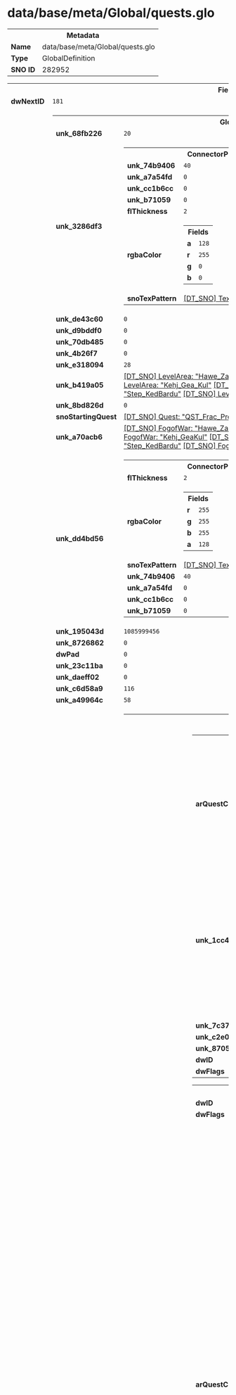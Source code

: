 <h1>data/base/meta/Global/quests.glo</h1><table><tr><th colspan="100%">Metadata</th></tr><tr><td><b>Name</b></td><td>data/base/meta/Global/quests.glo</td></tr><tr><td><b>Type</b></td><td>GlobalDefinition</td></tr><tr><td><b>SNO ID</b></td><td>282952</td></tr></table>

<table><tr><th colspan="100%">Fields</th></tr><tr><td><b>dwNextID</b></td><td><code>181</code></td></tr><tr><td><b>ptContent</b></td><td><table><tr><th colspan="100%">GlobalQuestData</th></tr><tr><td><b>unk_68fb226</b></td><td><code>20</code></td></tr><tr><td><b>unk_3286df3</b></td><td><table><tr><th colspan="100%">ConnectorProperties</th></tr><tr><td><b>unk_74b9406</b></td><td><code>40</code></td></tr><tr><td><b>unk_a7a54fd</b></td><td><code>0</code></td></tr><tr><td><b>unk_cc1b6cc</b></td><td><code>0</code></td></tr><tr><td><b>unk_b71059</b></td><td><code>0</code></td></tr><tr><td><b>flThickness</b></td><td><code>2</code></td></tr><tr><td><b>rgbaColor</b></td><td><table><tr><th colspan="100%">Fields</th></tr><tr><td><b>a</b></td><td><code>128</code></td></tr><tr><td><b>r</b></td><td><code>255</code></td></tr><tr><td><b>g</b></td><td><code>0</code></td></tr><tr><td><b>b</b></td><td><code>0</code></td></tr></table>

</td></tr><tr><td><b>snoTexPattern</b></td><td><a href="..\Texture\default_white_linear.tex.md">[DT_SNO] Texture: "default_white_linear"</a></td></tr></table>

</td></tr><tr><td><b>unk_de43c60</b></td><td><code>0</code></td></tr><tr><td><b>unk_d9bddf0</b></td><td><code>0</code></td></tr><tr><td><b>unk_70db485</b></td><td><code>0</code></td></tr><tr><td><b>unk_4b26f7</b></td><td><code>0</code></td></tr><tr><td><b>unk_e318094</b></td><td><code>28</code></td></tr><tr><td><b>unk_b419a05</b></td><td><a href="..\LevelArea\Hawe_Zarbinzet.lvl.md">[DT_SNO] LevelArea: "Hawe_Zarbinzet"</a>
<a href="..\LevelArea\Frac_Kyovashad.lvl.md">[DT_SNO] LevelArea: "Frac_Kyovashad"</a>
<a href="..\LevelArea\Kehj_Gea_Kul.lvl.md">[DT_SNO] LevelArea: "Kehj_Gea_Kul"</a>
<a href="..\LevelArea\Scos_Cerrigar.lvl.md">[DT_SNO] LevelArea: "Scos_Cerrigar"</a>
<a href="..\LevelArea\Step_KedBardu.lvl.md">[DT_SNO] LevelArea: "Step_KedBardu"</a>
<a href="..\LevelArea\Hawe_TreeOfWhispers.lvl.md">[DT_SNO] LevelArea: "Hawe_TreeOfWhispers"</a>
</td></tr><tr><td><b>unk_8bd826d</b></td><td><code>0</code></td></tr><tr><td><b>snoStartingQuest</b></td><td><a href="..\Quest\QST_Frac_Prologue_Taiga_00.qst.md">[DT_SNO] Quest: "QST_Frac_Prologue_Taiga_00"</a></td></tr><tr><td><b>unk_a70acb6</b></td><td><a href="..\FogOfWar\Hawe_Zarbinzet.fow.md">[DT_SNO] FogofWar: "Hawe_Zarbinzet"</a>
<a href="..\FogOfWar\Frac_Kyovashad.fow.md">[DT_SNO] FogofWar: "Frac_Kyovashad"</a>
<a href="..\FogOfWar\Kehj_GeaKul.fow.md">[DT_SNO] FogofWar: "Kehj_GeaKul"</a>
<a href="..\FogOfWar\Scosglen_Cerrigar.fow.md">[DT_SNO] FogofWar: "Scosglen_Cerrigar"</a>
<a href="..\FogOfWar\Step_KedBardu.fow.md">[DT_SNO] FogofWar: "Step_KedBardu"</a>
<a href="..\FogOfWar\Hawe_BogTreeOfWhispers.fow.md">[DT_SNO] FogofWar: "Hawe_BogTreeOfWhispers"</a>
</td></tr><tr><td><b>unk_dd4bd56</b></td><td><table><tr><th colspan="100%">ConnectorProperties</th></tr><tr><td><b>flThickness</b></td><td><code>2</code></td></tr><tr><td><b>rgbaColor</b></td><td><table><tr><th colspan="100%">Fields</th></tr><tr><td><b>r</b></td><td><code>255</code></td></tr><tr><td><b>g</b></td><td><code>255</code></td></tr><tr><td><b>b</b></td><td><code>255</code></td></tr><tr><td><b>a</b></td><td><code>128</code></td></tr></table>

</td></tr><tr><td><b>snoTexPattern</b></td><td><a href="..\Texture\default_white_linear.tex.md">[DT_SNO] Texture: "default_white_linear"</a></td></tr><tr><td><b>unk_74b9406</b></td><td><code>40</code></td></tr><tr><td><b>unk_a7a54fd</b></td><td><code>0</code></td></tr><tr><td><b>unk_cc1b6cc</b></td><td><code>0</code></td></tr><tr><td><b>unk_b71059</b></td><td><code>0</code></td></tr></table>

</td></tr><tr><td><b>unk_195043d</b></td><td><code>1085999456</code></td></tr><tr><td><b>unk_8726862</b></td><td><code>0</code></td></tr><tr><td><b>dwPad</b></td><td><code>0</code></td></tr><tr><td><b>unk_23c11ba</b></td><td><code>0</code></td></tr><tr><td><b>unk_daeff02</b></td><td><code>0</code></td></tr><tr><td><b>unk_c6d58a9</b></td><td><code>116</code></td></tr><tr><td><b>unk_a49964c</b></td><td><code>58</code></td></tr><tr><td><b>tCampaignData</b></td><td><table><tr><th colspan="100%">CampaignData</th></tr><tr><td><b>arCampaignArcs</b></td><td><table><tr><th colspan="100%">CampaignArc</th></tr><tr><td><b>arQuestChains</b></td><td><table><tr><th colspan="100%">CampaignChain</th></tr><tr><td><b>dwID</b></td><td><code>18</code></td></tr><tr><td><b>snoQuestChain</b></td><td><a href="..\QuestChain\Frac_Prologue_Taiga.qc.md">[DT_SNO] QuestChain: "Frac_Prologue_Taiga"</a></td></tr></table>


<table><tr><th colspan="100%">CampaignChain</th></tr><tr><td><b>dwID</b></td><td><code>119</code></td></tr><tr><td><b>snoQuestChain</b></td><td><a href="..\QuestChain\Frac_Prologue_Kyovashad.qc.md">[DT_SNO] QuestChain: "Frac_Prologue_Kyovashad"</a></td></tr></table>


</td></tr><tr><td><b>unk_1cc41e6</b></td><td><table><tr><th colspan="100%">Type_eda64360</th></tr><tr><td><b>dwID</b></td><td><code>154</code></td></tr><tr><td><b>dwRowIndex</b></td><td><code>0</code></td></tr><tr><td><b>dwColumnIndex</b></td><td><code>1</code></td></tr><tr><td><b>arQuestChains</b></td><td><a href="..\QuestChain\Frac_Prologue_Taiga.qc.md">[DT_SNO] QuestChain: "Frac_Prologue_Taiga"</a>
</td></tr></table>


<table><tr><th colspan="100%">Type_eda64360</th></tr><tr><td><b>dwID</b></td><td><code>155</code></td></tr><tr><td><b>dwRowIndex</b></td><td><code>1</code></td></tr><tr><td><b>dwColumnIndex</b></td><td><code>1</code></td></tr><tr><td><b>arQuestChains</b></td><td><a href="..\QuestChain\Frac_Prologue_Kyovashad.qc.md">[DT_SNO] QuestChain: "Frac_Prologue_Kyovashad"</a>
</td></tr></table>


</td></tr><tr><td><b>unk_7c3761f</b></td><td></td></tr><tr><td><b>unk_c2e08fe</b></td><td><code>10</code></td></tr><tr><td><b>unk_8705b44</b></td><td><code>1348177788</code></td></tr><tr><td><b>dwID</b></td><td><code>61</code></td></tr><tr><td><b>dwFlags</b></td><td><code>0</code></td></tr></table>


<table><tr><th colspan="100%">CampaignArc</th></tr><tr><td><b>dwID</b></td><td><code>17</code></td></tr><tr><td><b>dwFlags</b></td><td><code>1</code></td></tr><tr><td><b>arQuestChains</b></td><td><table><tr><th colspan="100%">CampaignChain</th></tr><tr><td><b>dwID</b></td><td><code>123</code></td></tr><tr><td><b>snoQuestChain</b></td><td><a href="..\QuestChain\Frac_Cathedral.qc.md">[DT_SNO] QuestChain: "Frac_Cathedral"</a></td></tr></table>


<table><tr><th colspan="100%">CampaignChain</th></tr><tr><td><b>dwID</b></td><td><code>21</code></td></tr><tr><td><b>snoQuestChain</b></td><td><a href="..\QuestChain\Frac_GaleValley.qc.md">[DT_SNO] QuestChain: "Frac_GaleValley"</a></td></tr></table>


<table><tr><th colspan="100%">CampaignChain</th></tr><tr><td><b>dwID</b></td><td><code>39</code></td></tr><tr><td><b>snoQuestChain</b></td><td><a href="..\QuestChain\Frac_Underworld.qc.md">[DT_SNO] QuestChain: "Frac_Underworld"</a></td></tr></table>


<table><tr><th colspan="100%">CampaignChain</th></tr><tr><td><b>dwID</b></td><td><code>40</code></td></tr><tr><td><b>snoQuestChain</b></td><td><a href="..\QuestChain\Frac_Cathedral_Vigo.qc.md">[DT_SNO] QuestChain: "Frac_Cathedral_Vigo"</a></td></tr></table>


<table><tr><th colspan="100%">CampaignChain</th></tr><tr><td><b>dwID</b></td><td><code>83</code></td></tr><tr><td><b>snoQuestChain</b></td><td><a href="..\QuestChain\Frac_KorValar.qc.md">[DT_SNO] QuestChain: "Frac_KorValar"</a></td></tr></table>


<table><tr><th colspan="100%">CampaignChain</th></tr><tr><td><b>dwID</b></td><td><code>84</code></td></tr><tr><td><b>snoQuestChain</b></td><td><a href="..\QuestChain\Frac_Glacier.qc.md">[DT_SNO] QuestChain: "Frac_Glacier"</a></td></tr></table>


<table><tr><th colspan="100%">CampaignChain</th></tr><tr><td><b>dwID</b></td><td><code>85</code></td></tr><tr><td><b>snoQuestChain</b></td><td><a href="..\QuestChain\Frac_KorValar2.qc.md">[DT_SNO] QuestChain: "Frac_KorValar2"</a></td></tr></table>


<table><tr><th colspan="100%">CampaignChain</th></tr><tr><td><b>dwID</b></td><td><code>57</code></td></tr><tr><td><b>snoQuestChain</b></td><td><a href="..\QuestChain\Frac_GaleValley2.qc.md">[DT_SNO] QuestChain: "Frac_GaleValley2"</a></td></tr></table>


<table><tr><th colspan="100%">CampaignChain</th></tr><tr><td><b>dwID</b></td><td><code>60</code></td></tr><tr><td><b>snoQuestChain</b></td><td><a href="..\QuestChain\Frac_Underworld2.qc.md">[DT_SNO] QuestChain: "Frac_Underworld2"</a></td></tr></table>


<table><tr><th colspan="100%">CampaignChain</th></tr><tr><td><b>dwID</b></td><td><code>126</code></td></tr><tr><td><b>snoQuestChain</b></td><td><a href="..\QuestChain\Frac_GaleValley3.qc.md">[DT_SNO] QuestChain: "Frac_GaleValley3"</a></td></tr></table>


</td></tr><tr><td><b>unk_1cc41e6</b></td><td><table><tr><th colspan="100%">Type_eda64360</th></tr><tr><td><b>dwID</b></td><td><code>156</code></td></tr><tr><td><b>dwRowIndex</b></td><td><code>0</code></td></tr><tr><td><b>dwColumnIndex</b></td><td><code>1</code></td></tr><tr><td><b>arQuestChains</b></td><td><a href="..\QuestChain\Frac_Cathedral.qc.md">[DT_SNO] QuestChain: "Frac_Cathedral"</a>
<a href="..\QuestChain\Frac_GaleValley.qc.md">[DT_SNO] QuestChain: "Frac_GaleValley"</a>
<a href="..\QuestChain\Frac_Underworld.qc.md">[DT_SNO] QuestChain: "Frac_Underworld"</a>
</td></tr></table>


<table><tr><th colspan="100%">Type_eda64360</th></tr><tr><td><b>dwID</b></td><td><code>157</code></td></tr><tr><td><b>dwRowIndex</b></td><td><code>1</code></td></tr><tr><td><b>dwColumnIndex</b></td><td><code>0</code></td></tr><tr><td><b>arQuestChains</b></td><td><a href="..\QuestChain\Frac_Cathedral_Vigo.qc.md">[DT_SNO] QuestChain: "Frac_Cathedral_Vigo"</a>
<a href="..\QuestChain\Frac_KorValar.qc.md">[DT_SNO] QuestChain: "Frac_KorValar"</a>
<a href="..\QuestChain\Frac_Glacier.qc.md">[DT_SNO] QuestChain: "Frac_Glacier"</a>
<a href="..\QuestChain\Frac_KorValar2.qc.md">[DT_SNO] QuestChain: "Frac_KorValar2"</a>
</td></tr></table>


<table><tr><th colspan="100%">Type_eda64360</th></tr><tr><td><b>dwID</b></td><td><code>158</code></td></tr><tr><td><b>dwRowIndex</b></td><td><code>1</code></td></tr><tr><td><b>dwColumnIndex</b></td><td><code>2</code></td></tr><tr><td><b>arQuestChains</b></td><td><a href="..\QuestChain\Frac_GaleValley2.qc.md">[DT_SNO] QuestChain: "Frac_GaleValley2"</a>
</td></tr></table>


<table><tr><th colspan="100%">Type_eda64360</th></tr><tr><td><b>dwID</b></td><td><code>159</code></td></tr><tr><td><b>dwRowIndex</b></td><td><code>2</code></td></tr><tr><td><b>dwColumnIndex</b></td><td><code>1</code></td></tr><tr><td><b>arQuestChains</b></td><td><a href="..\QuestChain\Frac_Underworld2.qc.md">[DT_SNO] QuestChain: "Frac_Underworld2"</a>
<a href="..\QuestChain\Frac_GaleValley3.qc.md">[DT_SNO] QuestChain: "Frac_GaleValley3"</a>
</td></tr></table>


</td></tr><tr><td><b>unk_7c3761f</b></td><td></td></tr><tr><td><b>unk_c2e08fe</b></td><td><code>20</code></td></tr><tr><td><b>unk_8705b44</b></td><td><code>1348177788</code></td></tr></table>


<table><tr><th colspan="100%">CampaignArc</th></tr><tr><td><b>unk_c2e08fe</b></td><td><code>30</code></td></tr><tr><td><b>unk_8705b44</b></td><td><code>1348177788</code></td></tr><tr><td><b>dwID</b></td><td><code>50</code></td></tr><tr><td><b>dwFlags</b></td><td><code>0</code></td></tr><tr><td><b>arQuestChains</b></td><td><table><tr><th colspan="100%">CampaignChain</th></tr><tr><td><b>dwID</b></td><td><code>73</code></td></tr><tr><td><b>snoQuestChain</b></td><td><a href="..\QuestChain\Scos_Eldhaime_Keep.qc.md">[DT_SNO] QuestChain: "Scos_Eldhaime_Keep"</a></td></tr></table>


<table><tr><th colspan="100%">CampaignChain</th></tr><tr><td><b>dwID</b></td><td><code>132</code></td></tr><tr><td><b>snoQuestChain</b></td><td><a href="..\QuestChain\Scos_Estate.qc.md">[DT_SNO] QuestChain: "Scos_Estate"</a></td></tr></table>


<table><tr><th colspan="100%">CampaignChain</th></tr><tr><td><b>dwID</b></td><td><code>74</code></td></tr><tr><td><b>snoQuestChain</b></td><td><a href="..\QuestChain\Scos_Hills.qc.md">[DT_SNO] QuestChain: "Scos_Hills"</a></td></tr></table>


<table><tr><th colspan="100%">CampaignChain</th></tr><tr><td><b>dwID</b></td><td><code>75</code></td></tr><tr><td><b>snoQuestChain</b></td><td><a href="..\QuestChain\Scos_Moors.qc.md">[DT_SNO] QuestChain: "Scos_Moors"</a></td></tr></table>


<table><tr><th colspan="100%">CampaignChain</th></tr><tr><td><b>dwID</b></td><td><code>76</code></td></tr><tr><td><b>snoQuestChain</b></td><td><a href="..\QuestChain\Scos_Eldhaime_Ruin.qc.md">[DT_SNO] QuestChain: "Scos_Eldhaime_Ruin"</a></td></tr></table>


<table><tr><th colspan="100%">CampaignChain</th></tr><tr><td><b>dwID</b></td><td><code>54</code></td></tr><tr><td><b>snoQuestChain</b></td><td><a href="..\QuestChain\Scos_Astaroth.qc.md">[DT_SNO] QuestChain: "Scos_Astaroth"</a></td></tr></table>


</td></tr><tr><td><b>unk_1cc41e6</b></td><td><table><tr><th colspan="100%">Type_eda64360</th></tr><tr><td><b>dwID</b></td><td><code>160</code></td></tr><tr><td><b>dwRowIndex</b></td><td><code>0</code></td></tr><tr><td><b>dwColumnIndex</b></td><td><code>1</code></td></tr><tr><td><b>arQuestChains</b></td><td><a href="..\QuestChain\Scos_Eldhaime_Keep.qc.md">[DT_SNO] QuestChain: "Scos_Eldhaime_Keep"</a>
<a href="..\QuestChain\Scos_Estate.qc.md">[DT_SNO] QuestChain: "Scos_Estate"</a>
</td></tr></table>


<table><tr><th colspan="100%">Type_eda64360</th></tr><tr><td><b>arQuestChains</b></td><td><a href="..\QuestChain\Scos_Hills.qc.md">[DT_SNO] QuestChain: "Scos_Hills"</a>
</td></tr><tr><td><b>dwID</b></td><td><code>161</code></td></tr><tr><td><b>dwRowIndex</b></td><td><code>1</code></td></tr><tr><td><b>dwColumnIndex</b></td><td><code>0</code></td></tr></table>


<table><tr><th colspan="100%">Type_eda64360</th></tr><tr><td><b>dwID</b></td><td><code>162</code></td></tr><tr><td><b>dwRowIndex</b></td><td><code>1</code></td></tr><tr><td><b>dwColumnIndex</b></td><td><code>2</code></td></tr><tr><td><b>arQuestChains</b></td><td><a href="..\QuestChain\Scos_Moors.qc.md">[DT_SNO] QuestChain: "Scos_Moors"</a>
</td></tr></table>


<table><tr><th colspan="100%">Type_eda64360</th></tr><tr><td><b>dwID</b></td><td><code>163</code></td></tr><tr><td><b>dwRowIndex</b></td><td><code>2</code></td></tr><tr><td><b>dwColumnIndex</b></td><td><code>1</code></td></tr><tr><td><b>arQuestChains</b></td><td><a href="..\QuestChain\Scos_Eldhaime_Ruin.qc.md">[DT_SNO] QuestChain: "Scos_Eldhaime_Ruin"</a>
<a href="..\QuestChain\Scos_Astaroth.qc.md">[DT_SNO] QuestChain: "Scos_Astaroth"</a>
</td></tr></table>


</td></tr><tr><td><b>unk_7c3761f</b></td><td></td></tr></table>


<table><tr><th colspan="100%">CampaignArc</th></tr><tr><td><b>dwFlags</b></td><td><code>1</code></td></tr><tr><td><b>arQuestChains</b></td><td><table><tr><th colspan="100%">CampaignChain</th></tr><tr><td><b>dwID</b></td><td><code>29</code></td></tr><tr><td><b>snoQuestChain</b></td><td><a href="..\QuestChain\Step_KedBardu.qc.md">[DT_SNO] QuestChain: "Step_KedBardu"</a></td></tr></table>


<table><tr><th colspan="100%">CampaignChain</th></tr><tr><td><b>snoQuestChain</b></td><td><a href="..\QuestChain\Step_CultistCanyon.qc.md">[DT_SNO] QuestChain: "Step_CultistCanyon"</a></td></tr><tr><td><b>dwID</b></td><td><code>47</code></td></tr></table>


<table><tr><th colspan="100%">CampaignChain</th></tr><tr><td><b>dwID</b></td><td><code>16</code></td></tr><tr><td><b>snoQuestChain</b></td><td><a href="..\QuestChain\Step_Orbei.qc.md">[DT_SNO] QuestChain: "Step_Orbei"</a></td></tr></table>


<table><tr><th colspan="100%">CampaignChain</th></tr><tr><td><b>dwID</b></td><td><code>70</code></td></tr><tr><td><b>snoQuestChain</b></td><td><a href="..\QuestChain\Step_KedBardu_Debrief.qc.md">[DT_SNO] QuestChain: "Step_KedBardu_Debrief"</a></td></tr></table>


<table><tr><th colspan="100%">CampaignChain</th></tr><tr><td><b>snoQuestChain</b></td><td><a href="..\QuestChain\Step_Guulrahn.qc.md">[DT_SNO] QuestChain: "Step_Guulrahn"</a></td></tr><tr><td><b>dwID</b></td><td><code>22</code></td></tr></table>


<table><tr><th colspan="100%">CampaignChain</th></tr><tr><td><b>dwID</b></td><td><code>23</code></td></tr><tr><td><b>snoQuestChain</b></td><td><a href="..\QuestChain\Step_Volcano.qc.md">[DT_SNO] QuestChain: "Step_Volcano"</a></td></tr></table>


<table><tr><th colspan="100%">CampaignChain</th></tr><tr><td><b>dwID</b></td><td><code>69</code></td></tr><tr><td><b>snoQuestChain</b></td><td><a href="..\QuestChain\Kehj_EliasPalace.qc.md">[DT_SNO] QuestChain: "Kehj_EliasPalace"</a></td></tr></table>


</td></tr><tr><td><b>unk_1cc41e6</b></td><td><table><tr><th colspan="100%">Type_eda64360</th></tr><tr><td><b>dwColumnIndex</b></td><td><code>1</code></td></tr><tr><td><b>arQuestChains</b></td><td><a href="..\QuestChain\Step_KedBardu.qc.md">[DT_SNO] QuestChain: "Step_KedBardu"</a>
</td></tr><tr><td><b>dwID</b></td><td><code>164</code></td></tr><tr><td><b>dwRowIndex</b></td><td><code>0</code></td></tr></table>


<table><tr><th colspan="100%">Type_eda64360</th></tr><tr><td><b>dwID</b></td><td><code>165</code></td></tr><tr><td><b>dwRowIndex</b></td><td><code>1</code></td></tr><tr><td><b>dwColumnIndex</b></td><td><code>0</code></td></tr><tr><td><b>arQuestChains</b></td><td><a href="..\QuestChain\Step_CultistCanyon.qc.md">[DT_SNO] QuestChain: "Step_CultistCanyon"</a>
</td></tr></table>


<table><tr><th colspan="100%">Type_eda64360</th></tr><tr><td><b>dwID</b></td><td><code>166</code></td></tr><tr><td><b>dwRowIndex</b></td><td><code>1</code></td></tr><tr><td><b>dwColumnIndex</b></td><td><code>2</code></td></tr><tr><td><b>arQuestChains</b></td><td><a href="..\QuestChain\Step_Orbei.qc.md">[DT_SNO] QuestChain: "Step_Orbei"</a>
</td></tr></table>


<table><tr><th colspan="100%">Type_eda64360</th></tr><tr><td><b>dwID</b></td><td><code>167</code></td></tr><tr><td><b>dwRowIndex</b></td><td><code>2</code></td></tr><tr><td><b>dwColumnIndex</b></td><td><code>1</code></td></tr><tr><td><b>arQuestChains</b></td><td><a href="..\QuestChain\Step_KedBardu_Debrief.qc.md">[DT_SNO] QuestChain: "Step_KedBardu_Debrief"</a>
<a href="..\QuestChain\Step_Guulrahn.qc.md">[DT_SNO] QuestChain: "Step_Guulrahn"</a>
</td></tr></table>


<table><tr><th colspan="100%">Type_eda64360</th></tr><tr><td><b>dwID</b></td><td><code>168</code></td></tr><tr><td><b>dwRowIndex</b></td><td><code>3</code></td></tr><tr><td><b>dwColumnIndex</b></td><td><code>1</code></td></tr><tr><td><b>arQuestChains</b></td><td><a href="..\QuestChain\Step_Volcano.qc.md">[DT_SNO] QuestChain: "Step_Volcano"</a>
</td></tr></table>


<table><tr><th colspan="100%">Type_eda64360</th></tr><tr><td><b>dwID</b></td><td><code>169</code></td></tr><tr><td><b>dwRowIndex</b></td><td><code>4</code></td></tr><tr><td><b>dwColumnIndex</b></td><td><code>1</code></td></tr><tr><td><b>arQuestChains</b></td><td><a href="..\QuestChain\Kehj_EliasPalace.qc.md">[DT_SNO] QuestChain: "Kehj_EliasPalace"</a>
</td></tr></table>


</td></tr><tr><td><b>unk_7c3761f</b></td><td></td></tr><tr><td><b>unk_c2e08fe</b></td><td><code>40</code></td></tr><tr><td><b>unk_8705b44</b></td><td><code>1348177788</code></td></tr><tr><td><b>dwID</b></td><td><code>14</code></td></tr></table>


<table><tr><th colspan="100%">CampaignArc</th></tr><tr><td><b>unk_7c3761f</b></td><td></td></tr><tr><td><b>unk_c2e08fe</b></td><td><code>50</code></td></tr><tr><td><b>unk_8705b44</b></td><td><code>1348177788</code></td></tr><tr><td><b>dwID</b></td><td><code>100</code></td></tr><tr><td><b>dwFlags</b></td><td><code>0</code></td></tr><tr><td><b>arQuestChains</b></td><td><table><tr><th colspan="100%">CampaignChain</th></tr><tr><td><b>dwID</b></td><td><code>97</code></td></tr><tr><td><b>snoQuestChain</b></td><td><a href="..\QuestChain\Conv_Kehj1.qc.md">[DT_SNO] QuestChain: "Conv_Kehj1"</a></td></tr></table>


<table><tr><th colspan="100%">CampaignChain</th></tr><tr><td><b>snoQuestChain</b></td><td><a href="..\QuestChain\Conv_Cath.qc.md">[DT_SNO] QuestChain: "Conv_Cath"</a></td></tr><tr><td><b>dwID</b></td><td><code>101</code></td></tr></table>


<table><tr><th colspan="100%">CampaignChain</th></tr><tr><td><b>dwID</b></td><td><code>102</code></td></tr><tr><td><b>snoQuestChain</b></td><td><a href="..\QuestChain\Conv_GaleValley.qc.md">[DT_SNO] QuestChain: "Conv_GaleValley"</a></td></tr></table>


<table><tr><th colspan="100%">CampaignChain</th></tr><tr><td><b>dwID</b></td><td><code>97</code></td></tr><tr><td><b>snoQuestChain</b></td><td><a href="..\QuestChain\Conv_Kehj2.qc.md">[DT_SNO] QuestChain: "Conv_Kehj2"</a></td></tr></table>


</td></tr><tr><td><b>unk_1cc41e6</b></td><td><table><tr><th colspan="100%">Type_eda64360</th></tr><tr><td><b>dwID</b></td><td><code>171</code></td></tr><tr><td><b>dwRowIndex</b></td><td><code>0</code></td></tr><tr><td><b>dwColumnIndex</b></td><td><code>1</code></td></tr><tr><td><b>arQuestChains</b></td><td><a href="..\QuestChain\Conv_Kehj1.qc.md">[DT_SNO] QuestChain: "Conv_Kehj1"</a>
<a href="..\QuestChain\Conv_Cath.qc.md">[DT_SNO] QuestChain: "Conv_Cath"</a>
<a href="..\QuestChain\Conv_GaleValley.qc.md">[DT_SNO] QuestChain: "Conv_GaleValley"</a>
<a href="..\QuestChain\Conv_Kehj2.qc.md">[DT_SNO] QuestChain: "Conv_Kehj2"</a>
</td></tr></table>


</td></tr></table>


<table><tr><th colspan="100%">CampaignArc</th></tr><tr><td><b>unk_1cc41e6</b></td><td><table><tr><th colspan="100%">Type_eda64360</th></tr><tr><td><b>dwID</b></td><td><code>172</code></td></tr><tr><td><b>dwRowIndex</b></td><td><code>0</code></td></tr><tr><td><b>dwColumnIndex</b></td><td><code>1</code></td></tr><tr><td><b>arQuestChains</b></td><td><a href="..\QuestChain\Hawe_Zarbinzet.qc.md">[DT_SNO] QuestChain: "Hawe_Zarbinzet"</a>
</td></tr></table>


<table><tr><th colspan="100%">Type_eda64360</th></tr><tr><td><b>dwID</b></td><td><code>173</code></td></tr><tr><td><b>dwRowIndex</b></td><td><code>1</code></td></tr><tr><td><b>dwColumnIndex</b></td><td><code>0</code></td></tr><tr><td><b>arQuestChains</b></td><td><a href="..\QuestChain\Hawe_Zakfort.qc.md">[DT_SNO] QuestChain: "Hawe_Zakfort"</a>
</td></tr></table>


<table><tr><th colspan="100%">Type_eda64360</th></tr><tr><td><b>dwID</b></td><td><code>174</code></td></tr><tr><td><b>dwRowIndex</b></td><td><code>1</code></td></tr><tr><td><b>dwColumnIndex</b></td><td><code>2</code></td></tr><tr><td><b>arQuestChains</b></td><td><a href="..\QuestChain\Hawe_Marsh.qc.md">[DT_SNO] QuestChain: "Hawe_Marsh"</a>
<a href="..\QuestChain\Hawe_Bog.qc.md">[DT_SNO] QuestChain: "Hawe_Bog"</a>
</td></tr></table>


<table><tr><th colspan="100%">Type_eda64360</th></tr><tr><td><b>dwID</b></td><td><code>175</code></td></tr><tr><td><b>dwRowIndex</b></td><td><code>2</code></td></tr><tr><td><b>dwColumnIndex</b></td><td><code>0</code></td></tr><tr><td><b>arQuestChains</b></td><td><a href="..\QuestChain\Hawe_Verge.qc.md">[DT_SNO] QuestChain: "Hawe_Verge"</a>
</td></tr></table>


<table><tr><th colspan="100%">Type_eda64360</th></tr><tr><td><b>arQuestChains</b></td><td><a href="..\QuestChain\Hawe_Delta.qc.md">[DT_SNO] QuestChain: "Hawe_Delta"</a>
</td></tr><tr><td><b>dwID</b></td><td><code>176</code></td></tr><tr><td><b>dwRowIndex</b></td><td><code>2</code></td></tr><tr><td><b>dwColumnIndex</b></td><td><code>2</code></td></tr></table>


<table><tr><th colspan="100%">Type_eda64360</th></tr><tr><td><b>dwID</b></td><td><code>177</code></td></tr><tr><td><b>dwRowIndex</b></td><td><code>3</code></td></tr><tr><td><b>dwColumnIndex</b></td><td><code>1</code></td></tr><tr><td><b>arQuestChains</b></td><td><a href="..\QuestChain\Hawe_Finale.qc.md">[DT_SNO] QuestChain: "Hawe_Finale"</a>
<a href="..\QuestChain\Hawe_Finale2.qc.md">[DT_SNO] QuestChain: "Hawe_Finale2"</a>
</td></tr></table>


</td></tr><tr><td><b>unk_7c3761f</b></td><td></td></tr><tr><td><b>unk_c2e08fe</b></td><td><code>60</code></td></tr><tr><td><b>unk_8705b44</b></td><td><code>1348177788</code></td></tr><tr><td><b>dwID</b></td><td><code>94</code></td></tr><tr><td><b>dwFlags</b></td><td><code>0</code></td></tr><tr><td><b>arQuestChains</b></td><td><table><tr><th colspan="100%">CampaignChain</th></tr><tr><td><b>dwID</b></td><td><code>131</code></td></tr><tr><td><b>snoQuestChain</b></td><td><a href="..\QuestChain\Hawe_Zarbinzet.qc.md">[DT_SNO] QuestChain: "Hawe_Zarbinzet"</a></td></tr></table>


<table><tr><th colspan="100%">CampaignChain</th></tr><tr><td><b>dwID</b></td><td><code>95</code></td></tr><tr><td><b>snoQuestChain</b></td><td><a href="..\QuestChain\Hawe_Zakfort.qc.md">[DT_SNO] QuestChain: "Hawe_Zakfort"</a></td></tr></table>


<table><tr><th colspan="100%">CampaignChain</th></tr><tr><td><b>dwID</b></td><td><code>112</code></td></tr><tr><td><b>snoQuestChain</b></td><td><a href="..\QuestChain\Hawe_Verge.qc.md">[DT_SNO] QuestChain: "Hawe_Verge"</a></td></tr></table>


<table><tr><th colspan="100%">CampaignChain</th></tr><tr><td><b>dwID</b></td><td><code>96</code></td></tr><tr><td><b>snoQuestChain</b></td><td><a href="..\QuestChain\Hawe_Marsh.qc.md">[DT_SNO] QuestChain: "Hawe_Marsh"</a></td></tr></table>


<table><tr><th colspan="100%">CampaignChain</th></tr><tr><td><b>dwID</b></td><td><code>108</code></td></tr><tr><td><b>snoQuestChain</b></td><td><a href="..\QuestChain\Hawe_Bog.qc.md">[DT_SNO] QuestChain: "Hawe_Bog"</a></td></tr></table>


<table><tr><th colspan="100%">CampaignChain</th></tr><tr><td><b>dwID</b></td><td><code>109</code></td></tr><tr><td><b>snoQuestChain</b></td><td><a href="..\QuestChain\Hawe_Delta.qc.md">[DT_SNO] QuestChain: "Hawe_Delta"</a></td></tr></table>


<table><tr><th colspan="100%">CampaignChain</th></tr><tr><td><b>dwID</b></td><td><code>98</code></td></tr><tr><td><b>snoQuestChain</b></td><td><a href="..\QuestChain\Hawe_Finale.qc.md">[DT_SNO] QuestChain: "Hawe_Finale"</a></td></tr></table>


<table><tr><th colspan="100%">CampaignChain</th></tr><tr><td><b>dwID</b></td><td><code>110</code></td></tr><tr><td><b>snoQuestChain</b></td><td><a href="..\QuestChain\Hawe_Finale2.qc.md">[DT_SNO] QuestChain: "Hawe_Finale2"</a></td></tr></table>


</td></tr></table>


<table><tr><th colspan="100%">CampaignArc</th></tr><tr><td><b>arQuestChains</b></td><td><table><tr><th colspan="100%">CampaignChain</th></tr><tr><td><b>dwID</b></td><td><code>65</code></td></tr><tr><td><b>snoQuestChain</b></td><td><a href="..\QuestChain\Kehj_Crusade.qc.md">[DT_SNO] QuestChain: "Kehj_Crusade"</a></td></tr></table>


<table><tr><th colspan="100%">CampaignChain</th></tr><tr><td><b>dwID</b></td><td><code>59</code></td></tr><tr><td><b>snoQuestChain</b></td><td><a href="..\QuestChain\Kehj_Caldeum.qc.md">[DT_SNO] QuestChain: "Kehj_Caldeum"</a></td></tr></table>


<table><tr><th colspan="100%">CampaignChain</th></tr><tr><td><b>dwID</b></td><td><code>105</code></td></tr><tr><td><b>snoQuestChain</b></td><td><a href="..\QuestChain\Hell_CityoftheDamned.qc.md">[DT_SNO] QuestChain: "Hell_CityoftheDamned"</a></td></tr></table>


</td></tr><tr><td><b>unk_1cc41e6</b></td><td><table><tr><th colspan="100%">Type_eda64360</th></tr><tr><td><b>dwColumnIndex</b></td><td><code>1</code></td></tr><tr><td><b>arQuestChains</b></td><td><a href="..\QuestChain\Kehj_Crusade.qc.md">[DT_SNO] QuestChain: "Kehj_Crusade"</a>
<a href="..\QuestChain\Kehj_Caldeum.qc.md">[DT_SNO] QuestChain: "Kehj_Caldeum"</a>
</td></tr><tr><td><b>dwID</b></td><td><code>178</code></td></tr><tr><td><b>dwRowIndex</b></td><td><code>0</code></td></tr></table>


<table><tr><th colspan="100%">Type_eda64360</th></tr><tr><td><b>dwID</b></td><td><code>179</code></td></tr><tr><td><b>dwRowIndex</b></td><td><code>1</code></td></tr><tr><td><b>dwColumnIndex</b></td><td><code>1</code></td></tr><tr><td><b>arQuestChains</b></td><td><a href="..\QuestChain\Hell_CityoftheDamned.qc.md">[DT_SNO] QuestChain: "Hell_CityoftheDamned"</a>
</td></tr></table>


</td></tr><tr><td><b>unk_7c3761f</b></td><td></td></tr><tr><td><b>unk_c2e08fe</b></td><td><code>70</code></td></tr><tr><td><b>unk_8705b44</b></td><td><code>1348177788</code></td></tr><tr><td><b>dwID</b></td><td><code>53</code></td></tr><tr><td><b>dwFlags</b></td><td><code>0</code></td></tr></table>


<table><tr><th colspan="100%">CampaignArc</th></tr><tr><td><b>arQuestChains</b></td><td><table><tr><th colspan="100%">CampaignChain</th></tr><tr><td><b>dwID</b></td><td><code>134</code></td></tr><tr><td><b>snoQuestChain</b></td><td><a href="..\QuestChain\Kehj_Epilogue.qc.md">[DT_SNO] QuestChain: "Kehj_Epilogue"</a></td></tr></table>


<table><tr><th colspan="100%">CampaignChain</th></tr><tr><td><b>dwID</b></td><td><code>106</code></td></tr><tr><td><b>snoQuestChain</b></td><td><a href="..\QuestChain\Frac_Epilogue.qc.md">[DT_SNO] QuestChain: "Frac_Epilogue"</a></td></tr></table>


<table><tr><th colspan="100%">CampaignChain</th></tr><tr><td><b>dwID</b></td><td><code>133</code></td></tr><tr><td><b>snoQuestChain</b></td><td><a href="..\QuestChain\Scos_Epilogue.qc.md">[DT_SNO] QuestChain: "Scos_Epilogue"</a></td></tr></table>


</td></tr><tr><td><b>unk_1cc41e6</b></td><td><table><tr><th colspan="100%">Type_eda64360</th></tr><tr><td><b>dwColumnIndex</b></td><td><code>1</code></td></tr><tr><td><b>arQuestChains</b></td><td><a href="..\QuestChain\Kehj_Epilogue.qc.md">[DT_SNO] QuestChain: "Kehj_Epilogue"</a>
<a href="..\QuestChain\Frac_Epilogue.qc.md">[DT_SNO] QuestChain: "Frac_Epilogue"</a>
<a href="..\QuestChain\Scos_Epilogue.qc.md">[DT_SNO] QuestChain: "Scos_Epilogue"</a>
</td></tr><tr><td><b>dwID</b></td><td><code>180</code></td></tr><tr><td><b>dwRowIndex</b></td><td><code>0</code></td></tr></table>


</td></tr><tr><td><b>unk_7c3761f</b></td><td></td></tr><tr><td><b>unk_c2e08fe</b></td><td><code>80</code></td></tr><tr><td><b>unk_8705b44</b></td><td><code>1348177788</code></td></tr><tr><td><b>dwID</b></td><td><code>72</code></td></tr><tr><td><b>dwFlags</b></td><td><code>0</code></td></tr></table>


<table><tr><th colspan="100%">CampaignArc</th></tr><tr><td><b>arQuestChains</b></td><td><table><tr><th colspan="100%">CampaignChain</th></tr><tr><td><b>dwID</b></td><td><code>117</code></td></tr><tr><td><b>snoQuestChain</b></td><td><a href="..\QuestChain\CMP_Frac_KorDragan.qc.md">[DT_SNO] QuestChain: "CMP_Frac_KorDragan"</a></td></tr></table>


<table><tr><th colspan="100%">CampaignChain</th></tr><tr><td><b>dwID</b></td><td><code>87</code></td></tr><tr><td><b>snoQuestChain</b></td><td><a href="..\QuestChain\CMP_Frac_Nostrava.qc.md">[DT_SNO] QuestChain: "CMP_Frac_Nostrava"</a></td></tr></table>


<table><tr><th colspan="100%">CampaignChain</th></tr><tr><td><b>dwID</b></td><td><code>86</code></td></tr><tr><td><b>snoQuestChain</b></td><td><a href="..\QuestChain\CMP_Frac_Malnok.qc.md">[DT_SNO] QuestChain: "CMP_Frac_Malnok"</a></td></tr></table>


<table><tr><th colspan="100%">CampaignChain</th></tr><tr><td><b>dwID</b></td><td><code>114</code></td></tr><tr><td><b>snoQuestChain</b></td><td><a href="..\QuestChain\CMP_Hawe_KeironsPyre.qc.md">[DT_SNO] QuestChain: "CMP_Hawe_KeironsPyre"</a></td></tr></table>


<table><tr><th colspan="100%">CampaignChain</th></tr><tr><td><b>dwID</b></td><td><code>130</code></td></tr><tr><td><b>snoQuestChain</b></td><td><a href="..\QuestChain\CMP_Hawe_SnakeCultist.qc.md">[DT_SNO] QuestChain: "CMP_Hawe_SnakeCultist"</a></td></tr></table>


<table><tr><th colspan="100%">CampaignChain</th></tr><tr><td><b>snoQuestChain</b></td><td><a href="..\QuestChain\CMP_Hawe_CrusaderMonument.qc.md">[DT_SNO] QuestChain: "CMP_Hawe_CrusaderMonument"</a></td></tr><tr><td><b>dwID</b></td><td><code>116</code></td></tr></table>


<table><tr><th colspan="100%">CampaignChain</th></tr><tr><td><b>snoQuestChain</b></td><td><a href="..\QuestChain\CMP_Kehj_Alcarnus.qc.md">[DT_SNO] QuestChain: "CMP_Kehj_Alcarnus"</a></td></tr><tr><td><b>dwID</b></td><td><code>120</code></td></tr></table>


<table><tr><th colspan="100%">CampaignChain</th></tr><tr><td><b>dwID</b></td><td><code>122</code></td></tr><tr><td><b>snoQuestChain</b></td><td><a href="..\QuestChain\CMP_Kehj_ChurchOfKaramat.qc.md">[DT_SNO] QuestChain: "CMP_Kehj_ChurchOfKaramat"</a></td></tr></table>


<table><tr><th colspan="100%">CampaignChain</th></tr><tr><td><b>snoQuestChain</b></td><td><a href="..\QuestChain\CMP_Scos_AbandonedLodge.qc.md">[DT_SNO] QuestChain: "CMP_Scos_AbandonedLodge"</a></td></tr><tr><td><b>dwID</b></td><td><code>80</code></td></tr></table>


<table><tr><th colspan="100%">CampaignChain</th></tr><tr><td><b>dwID</b></td><td><code>90</code></td></tr><tr><td><b>snoQuestChain</b></td><td><a href="..\QuestChain\CMP_Scos_Lighthouse.qc.md">[DT_SNO] QuestChain: "CMP_Scos_Lighthouse"</a></td></tr></table>


<table><tr><th colspan="100%">CampaignChain</th></tr><tr><td><b>dwID</b></td><td><code>103</code></td></tr><tr><td><b>snoQuestChain</b></td><td><a href="..\QuestChain\CMP_Scos_TurDulra.qc.md">[DT_SNO] QuestChain: "CMP_Scos_TurDulra"</a></td></tr></table>


<table><tr><th colspan="100%">CampaignChain</th></tr><tr><td><b>dwID</b></td><td><code>45</code></td></tr><tr><td><b>snoQuestChain</b></td><td><a href="..\QuestChain\CMP_Step_TempleOfRot.qc.md">[DT_SNO] QuestChain: "CMP_Step_TempleOfRot"</a></td></tr></table>


<table><tr><th colspan="100%">CampaignChain</th></tr><tr><td><b>dwID</b></td><td><code>34</code></td></tr><tr><td><b>snoQuestChain</b></td><td><a href="..\QuestChain\CMP_Kehj_Omaths.qc.md">[DT_SNO] QuestChain: "CMP_Kehj_Omaths"</a></td></tr></table>


<table><tr><th colspan="100%">CampaignChain</th></tr><tr><td><b>dwID</b></td><td><code>46</code></td></tr><tr><td><b>snoQuestChain</b></td><td><a href="..\QuestChain\CMP_Step_OnyxWatchtower.qc.md">[DT_SNO] QuestChain: "CMP_Step_OnyxWatchtower"</a></td></tr></table>


<table><tr><th colspan="100%">CampaignChain</th></tr><tr><td><b>dwID</b></td><td><code>68</code></td></tr><tr><td><b>snoQuestChain</b></td><td><a href="..\QuestChain\CMP_Step_QaraYisu.qc.md">[DT_SNO] QuestChain: "CMP_Step_QaraYisu"</a></td></tr></table>


</td></tr><tr><td><b>unk_1cc41e6</b></td><td></td></tr><tr><td><b>unk_7c3761f</b></td><td></td></tr><tr><td><b>unk_c2e08fe</b></td><td><code>4294967295</code></td></tr><tr><td><b>unk_8705b44</b></td><td><code>0</code></td></tr><tr><td><b>dwID</b></td><td><code>33</code></td></tr><tr><td><b>dwFlags</b></td><td><code>1</code></td></tr></table>


</td></tr></table>

</td></tr><tr><td><b>unk_36bc0dc</b></td><td><a href="..\Quest\Bounty_Unlock_Quest.qst.md">[DT_SNO] Quest: "Bounty_Unlock_Quest"</a>
<a href="..\Quest\QST_Tutorial_Waypoint.qst.md">[DT_SNO] Quest: "QST_Tutorial_Waypoint"</a>
</td></tr><tr><td><b>dwType</b></td><td><code>4104641245</code></td></tr></table>


</td></tr></table>

